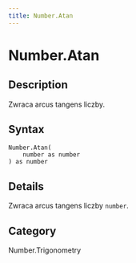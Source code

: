 ```yaml
---
title: Number.Atan
---
```


# Number.Atan


## Description

Zwraca arcus tangens liczby.


## Syntax

```powerquery
Number.Atan(
    number as number
) as number
```


## Details

Zwraca arcus tangens liczby <code>number</code>.



## Category
Number.Trigonometry
